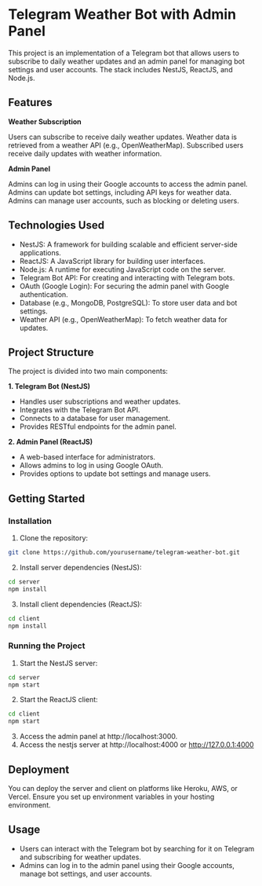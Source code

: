 # Telegram Weather Bot with Admin Panel

This project is an implementation of a Telegram bot that allows users to subscribe to daily weather updates and an admin panel for managing bot settings and user accounts. The stack includes NestJS, ReactJS, and Node.js.

## Features
**Weather Subscription**

Users can subscribe to receive daily weather updates.
Weather data is retrieved from a weather API (e.g., OpenWeatherMap).
Subscribed users receive daily updates with weather information.

**Admin Panel**

Admins can log in using their Google accounts to access the admin panel.
Admins can update bot settings, including API keys for weather data.
Admins can manage user accounts, such as blocking or deleting users.

## Technologies Used
* NestJS: A framework for building scalable and efficient server-side applications.
* ReactJS: A JavaScript library for building user interfaces.
* Node.js: A runtime for executing JavaScript code on the server.
* Telegram Bot API: For creating and interacting with Telegram bots.
* OAuth (Google Login): For securing the admin panel with Google authentication.
* Database (e.g., MongoDB, PostgreSQL): To store user data and bot settings.
* Weather API (e.g., OpenWeatherMap): To fetch weather data for updates.

## Project Structure
The project is divided into two main components:

**1. Telegram Bot (NestJS)**

* Handles user subscriptions and weather updates.
* Integrates with the Telegram Bot API.
* Connects to a database for user management.
* Provides RESTful endpoints for the admin panel.

**2. Admin Panel (ReactJS)**

* A web-based interface for administrators.
* Allows admins to log in using Google OAuth.
* Provides options to update bot settings and manage users.

## Getting Started
### Installation
1. Clone the repository:

```bash
git clone https://github.com/yourusername/telegram-weather-bot.git
```
2. Install server dependencies (NestJS):

```bash
cd server
npm install
```

3. Install client dependencies (ReactJS):

```bash
cd client
npm install
```

### Running the Project
1. Start the NestJS server:

```bash
cd server
npm start
```

2. Start the ReactJS client:

```bash
cd client
npm start
```

3. Access the admin panel at http://localhost:3000.
4. Access the nestjs server at http://localhost:4000 or http://127.0.0.1:4000

## Deployment
You can deploy the server and client on platforms like Heroku, AWS, or Vercel. Ensure you set up environment variables in your hosting environment.

## Usage
* Users can interact with the Telegram bot by searching for it on Telegram and subscribing for weather updates.
* Admins can log in to the admin panel using their Google accounts, manage bot settings, and user accounts.
